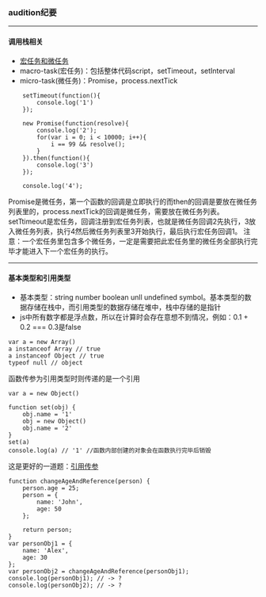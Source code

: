 ### audition纪要
***
#### 调用栈相关
* [宏任务和微任务](https://juejin.im/post/59e85eebf265da430d571f89)
* macro-task(宏任务)：包括整体代码script，setTimeout，setInterval
* micro-task(微任务)：Promise，process.nextTick

```
    setTimeout(function(){
        console.log('1')
    });

    new Promise(function(resolve){
        console.log('2');
        for(var i = 0; i < 10000; i++){
            i == 99 && resolve();
        }
    }).then(function(){
        console.log('3')
    });

    console.log('4');

```
Promise是微任务，第一个函数的回调是立即执行的而then的回调是要放在微任务列表里的，process.nextTick的回调是微任务，需要放在微任务列表。setTtimeout是宏任务，回调注册到宏任务列表，也就是微任务回调2先执行，3放入微任务列表，执行4然后微任务列表里3开始执行，最后执行宏任务回调1。
注意：一个宏任务里包含多个微任务，一定是需要把此宏任务里的微任务全部执行完毕才能进入下一个宏任务的执行。
***
#### 基本类型和引用类型
* 基本类型：string number boolean unll undefined symbol。基本类型的数据存储在栈中，而引用类型的数据存储在堆中，栈中存储的是指针
* js中所有数字都是浮点数，所以在计算时会存在意想不到情况，例如：0.1 + 0.2 === 0.3是false

```
var a = new Array()
a instanceof Array // true
a instanceof Object // true
typeof null // object

```
函数传参为引用类型时则传递的是一个引用
```
var a = new Object()

function set(obj) {
    obj.name = '1'
    obj = new Object()
    obj.name = '2'
}
set(a)
console.log(a) // '1' //函数内部创建的对象会在函数执行完毕后销毁

```
这是更好的一道题：[引用传参](https://blog.fundebug.com/2017/08/09/explain_value_reference_in_js/)
```
function changeAgeAndReference(person) {
    person.age = 25;
    person = {
        name: 'John',
        age: 50
    };
    
    return person;
}
var personObj1 = {
    name: 'Alex',
    age: 30
};
var personObj2 = changeAgeAndReference(personObj1);
console.log(personObj1); // -> ?
console.log(personObj2); // -> ?
```
